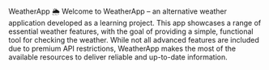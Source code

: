 WeatherApp 🌦️
Welcome to WeatherApp – an alternative weather application developed as a learning project. This app showcases a range of essential weather features, with the goal of providing a simple, functional tool for checking the weather. While not all advanced features are included due to premium API restrictions, WeatherApp makes the most of the available resources to deliver reliable and up-to-date information.
